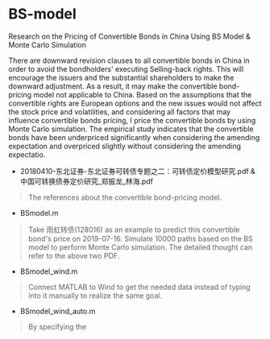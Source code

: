 # BS-model
Research on the Pricing of Convertible Bonds in China Using BS Model & Monte Carlo Simulation

There are downward revision clauses to all convertible bonds in China in order to avoid the bondholders' executing Selling-back rights. This will encourage the issuers and the substantial shareholders to make the downward adjustment. As a result, it may make the convertible bond-pricing model not applicable to China. Based on the assumptions that the convertible rights are European options and the new issues would not affect the stock price and volatilities, and considering all factors that may influence convertible bonds pricing, I price the convertible bonds by using Monte Carlo simulation. The empirical study indicates that the convertible bonds have been underpriced significantly when considering the amending expectation and overpriced slightly without considering the amending expectatio.

* 20180410-东北证券-东北证券可转债专题之二：可转债定价模型研究.pdf & 中国可转换债券定价研究_郑振龙_林海.pdf
> The references about the convertible bond-pricing model.

* BSmodel.m
> Take 雨虹转债(128016) as an example to predict this convertible bond's price on 2019-07-16. Simulate 10000 paths based on the BS model to perform Monte Carlo simulation. The detailed thought can refer to the above two PDF.

* BSmodel_wind.m
> Connect MATLAB to Wind to get the needed data instead of typing into it manually to realize the same goal.

* BSmodel_wind_auto.m
> By specifying the 
